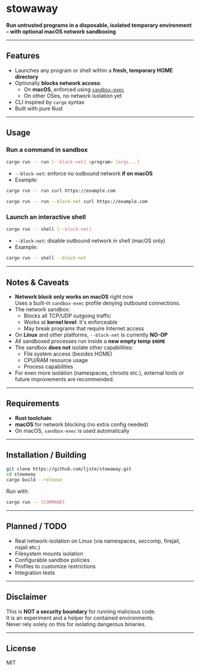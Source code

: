 # stowaway

**Run untrusted programs in a disposable, isolated temporary environment – with optional macOS network sandboxing**

---

## Features

- Launches any program or shell within a **fresh, temporary HOME directory**
- Optionally **blocks network access**:
  - On **macOS**, enforced using [`sandbox-exec`](https://developer.apple.com/documentation/security/sandbox_exec)  
  - On other OSes, no network isolation yet
- CLI inspired by `cargo` syntax
- Built with pure Rust

---

## Usage

### Run a command in sandbox

```bash
cargo run -- run [--block-net] <program> [args...]
```

- `--block-net`: enforce no outbound network **if on macOS**
- Example:

```bash
cargo run -- run curl https://example.com
```

```bash
cargo run -- run --block-net curl https://example.com
```

### Launch an interactive shell

```bash
cargo run -- shell [--block-net]
```

- `--block-net`: disable outbound network in shell (macOS only)
- Example:

```bash
cargo run -- shell --block-net
```

---

## Notes & Caveats

- **Network block only works on macOS** right now  
  Uses a built-in `sandbox-exec` profile denying outbound connections.
- The network sandbox:
  - Blocks all TCP/UDP outgoing traffic
  - Works at **kernel level**: it's enforceable
  - May break programs that require Internet access
- On **Linux** and other platforms, `--block-net` is currently **NO-OP**
- All sandboxed processes run inside a **new empty temp `$HOME`**
- The sandbox **does not** isolate other capabilities:
  - File system access (besides HOME)
  - CPU/RAM resource usage
  - Process capabilities
- For even more isolation (namespaces, chroots etc.), external tools or future improvements are recommended.

---

## Requirements

- **Rust toolchain**
- **macOS** for network blocking (no extra config needed)
- On macOS, `sandbox-exec` is used automatically

---

## Installation / Building

```bash
git clone https://github.com/ljste/stowaway.git
cd stowaway
cargo build --release
```

Run with:

```bash
cargo run -- [COMMAND]
```

---

## Planned / TODO

- Real network-isolation on Linux (via namespaces, seccomp, firejail, nsjail etc.)
- Filesystem mounts isolation
- Configurable sandbox policies
- Profiles to customize restrictions
- Integration tests

---

## Disclaimer

This is **NOT a security boundary** for running malicious code.  
It is an experiment and a helper for contained environments.  
Never rely solely on this for isolating dangerous binaries.

---

## License

MIT